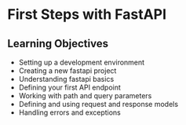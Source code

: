 # First Steps with FastAPI

## Learning Objectives
+ Setting up a development environment 
+ Creating a new fastapi project
+ Understanding fastapi basics
+ Defining your first API endpoint
+ Working with path and query parameters
+ Defining and using request and response models
+ Handling errors and exceptions

